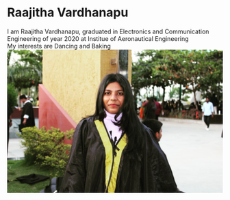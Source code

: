 # Raajitha Vardhanapu
I am Raajitha Vardhanapu, graduated in Electronics and Communication Engineering of year 2020 at Institue of Aeronautical Engineering <br>
My interests are Dancing and Baking <br>
![MyImage](Raajitha.jpg)

